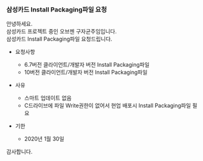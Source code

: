 ### 삼성카드 Install Packaging파일 요청
안녕하세요.  
삼성카드 프로젝트 중인 오브젠 구자균주임입니다.  
삼성카드 Install Packaging파일 요청드립니다.  

* 요청사항
  * 6.7버전 클라이언트/개발자 버전 Install Packaging파일
  * 10버전 클라이언트/개발자 버전 Install Packaging파일

* 사유
  * 스마트 업데이트 없음
  * C드라이브에 파일 Write권한이 없어서 현업 배포시 Install Packaging파일 필요
  
* 기한
  * 2020년 1월 30일

감사합니다.
